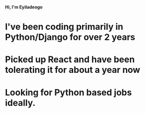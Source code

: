 **Hi, I'm Eyiladeogo**
  # I've been coding primarily in Python/Django for over 2 years
  # Picked up React and have been tolerating it for about a year now 
  # Looking for Python based jobs ideally.
